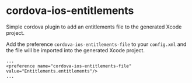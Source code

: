 # cordova-ios-entitlements

Simple cordova plugin to add an entitlements file to the generated Xcode project.

Add the preference `cordova-ios-entitlements-file` to your `config.xml` and the file will be imported into the generated Xcode project.

```
...
<preference name="cordova-ios-entitlements-file" value="Entitlements.entitlements"/>
...

```
